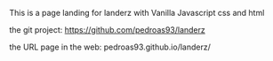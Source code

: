 This is a page landing for landerz with Vanilla Javascript css and html

the git project: https://github.com/pedroas93/landerz

the URL page in the web: pedroas93.github.io/landerz/